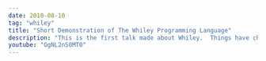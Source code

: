 ```yaml
---
date: 2010-08-10
tag: "whiley"
title: "Short Demonstration of The Whiley Programming Language"
description: "This is the first talk made about Whiley.  Things have changed a lot since then!!  The demo introduces the idea of pre- and post-conditions."
youtube: "GgNL2nS0MT0"
---
```


